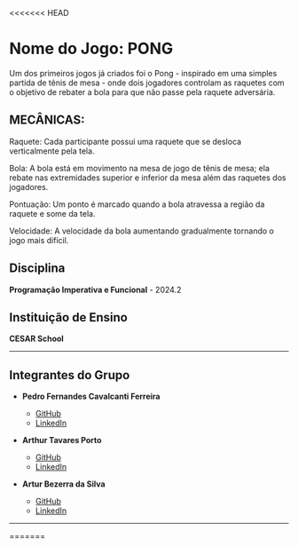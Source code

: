 <<<<<<< HEAD
# Nome do Jogo: PONG



Um dos primeiros jogos já criados foi o Pong - inspirado em uma simples partida de tênis de mesa - onde dois jogadores controlam as raquetes com o objetivo de rebater a bola para que não passe pela raquete adversária. 

## MECÂNICAS:
Raquete: Cada participante possui uma raquete que se desloca verticalmente pela tela. 

Bola: A bola está em movimento na mesa de jogo de tênis de mesa; ela rebate nas extremidades superior e inferior da mesa além das raquetes dos jogadores.

Pontuação: Um ponto é marcado quando a bola atravessa a região da raquete e some da tela. 

Velocidade: A velocidade da bola aumentando gradualmente tornando o jogo mais difícil. 




## Disciplina
**Programação Imperativa e Funcional** - 2024.2

## Instituição de Ensino
**CESAR School**

---

## Integrantes do Grupo

- **Pedro Fernandes Cavalcanti Ferreira**  
  - [GitHub](https://github.com/fernandes-pedro)  
  - [LinkedIn](https://www.linkedin.com/in/pedro-fernandes-cavalcanti-ferreira-621591241/)

- **Arthur Tavares Porto**  
  - [GitHub](https://github.com/TavaressDev)  
  - [LinkedIn](https://www.linkedin.com/in/arthur-tavares-a57b8528a/)

- **Artur Bezerra da Silva**  
  - [GitHub](https://github.com/TutubasDev)  
  - [LinkedIn](https://www.linkedin.com/in/artur-bezerra-1945022ba/)

---
=======
